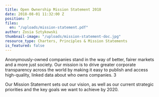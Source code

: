 ```yaml
---
title: Open Ownership Mission Statement 2018
date: 2018-08-01 11:32:00 Z
position: 7
files:
  en: "/uploads/mission-statement.pdf"
author: Zosia Sztykowski
thumbnail-image: "/uploads/mission-statement-doc.jpg"
resource_type: Charters, Principles & Mission Statements
is_featured: false
---
```


Anonymously-owned companies stand in the way of better, fairer markets and a more just society. Our mission is to drive greater corporate transparency across the world by making it easy to publish and access high-quality, linked data about who owns companies. 3

Our Mission Statement sets out our vision, as well as our current strategic priorities and the key goals we want to achieve by 2020.
